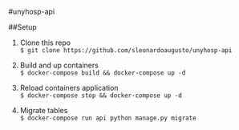 #unyhosp-api

##Setup
1. Clone this repo <br/>
`$ git clone https://github.com/sleonardoaugusto/unyhosp-api`

2. Build and up containers <br/>
`$ docker-compose build && docker-compose up -d`

3. Reload containers application <br/>
`$ docker-compose stop && docker-compose up -d`

4. Migrate tables <br/>
`$ docker-compose run api python manage.py migrate`